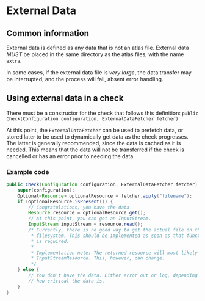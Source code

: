 # External Data
## Common information
External data is defined as any data that is not an atlas file. External data
_MUST_ be placed in the same directory as the atlas files, with the name
`extra`.

In some cases, if the external data file is _very large_, the data transfer
may be interrupted, and the process will fail, absent error handling.

## Using external data in a check
There must be a constructor for the check that follows this definition:
`public Check(Configuration configuration, ExternalDataFetcher fetcher)`

At this point, the `ExternalDataFetcher` can be used to prefetch data, or
stored later to be used to dynamically get data as the check progresses.
The latter is generally recommended, since the data is cached as it is needed.
This means that the data will not be transferred if the check is cancelled or
has an error prior to needing the data.

### Example code
```java
public Check(Configuration configuration, ExternalDataFetcher fetcher) {
    super(configuration);
    Optional<Resource> optionalResource = fetcher.apply("filename");
    if (optionalResource.isPresent()) {
        // Congratulations, you have the data
        Resource resource = optionalResource.get();
        // At this point, you can get an InputStream.
        InputStream inputStream = resource.read();
        /* Currently, there is no good way to get the actual file on the local
         * filesystem. This should be implemented as soon as that functionality
         * is required.
         *
         * Implementation note: The returned resource will most likely be a
         * InputStreamResource. This, however, can change.
         */
    } else {
        // You don't have the data. Either error out or log, depending upon
        // how critical the data is.
    }
}
```
